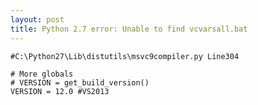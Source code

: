 ```yaml
---
layout: post
title: Python 2.7 error: Unable to find vcvarsall.bat
---
```


    #C:\Python27\Lib\distutils\msvc9compiler.py Line304

	# More globals
	# VERSION = get_build_version()
	VERSION = 12.0 #VS2013

	
	
	